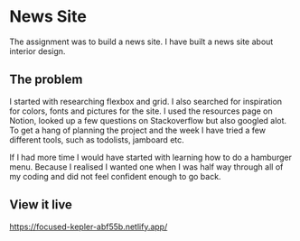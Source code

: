 # News Site

The assignment was to build a news site. I have built a news site about interior design.

## The problem

I started with researching flexbox and grid. I also searched for inspiration for colors, fonts and pictures for the site. I used the resources page on Notion, looked up a few questions on Stackoverflow but also googled alot. To get a hang of planning the project and the week I have tried a few different tools, such as todolists, jamboard etc. 

If I had more time I would have started with learning how to do a hamburger menu. Because I realised I wanted one when I was half way through all of my coding and did not feel confident enough to go back. 

## View it live
https://focused-kepler-abf55b.netlify.app/
